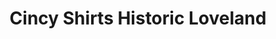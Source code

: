 ---
title: "Cincy Shirts Historic Loveland"
url: /loveland/cincy-shirts-historic-loveland/
shop: clothes
---